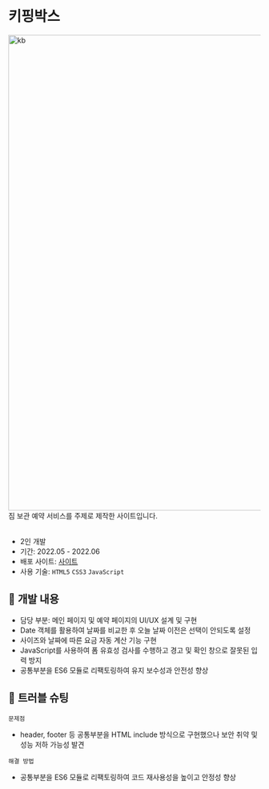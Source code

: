 # 키핑박스

<img width="948" alt="kb" align="center" src="https://github.com/yyuujeong/team-keepingbox/assets/161145357/b5bf2c70-6855-41be-a9d0-cced19c9390e">
<br/>
짐 보관 예약 서비스를 주제로 제작한 사이트입니다.

<br/>
<br/>

- 2인 개발
- 기간: 2022.05 - 2022.06
- 배포 사이트: [사이트](https://yyuujeong.github.io/team-keepingbox/keepingbox/)
- 사용 기술: ```HTML5``` ```CSS3``` ```JavaScript```

## :mag_right: 개발 내용
- 담당 부분: 메인 페이지 및 예약 페이지의 UI/UX 설계 및 구현
- Date 객체를 활용하여 날짜를 비교한 후 오늘 날짜 이전은 선택이 안되도록 설정
- 사이즈와 날짜에 따른 요금 자동 계산 기능 구현
- JavaScript를 사용하여 폼 유효성 검사를 수행하고 경고 및 확인 창으로 잘못된 입력 방지
- 공통부분을 ES6 모듈로 리팩토링하여 유지 보수성과 안전성 향상

## :rotating_light: 트러블 슈팅
```문제점```
- header, footer 등 공통부분을 HTML include 방식으로 구현했으나 보안 취약 및 성능 저하 가능성 발견

```해결 방법```
- 공통부분을 ES6 모듈로 리팩토링하여 코드 재사용성을 높이고 안정성 향상
